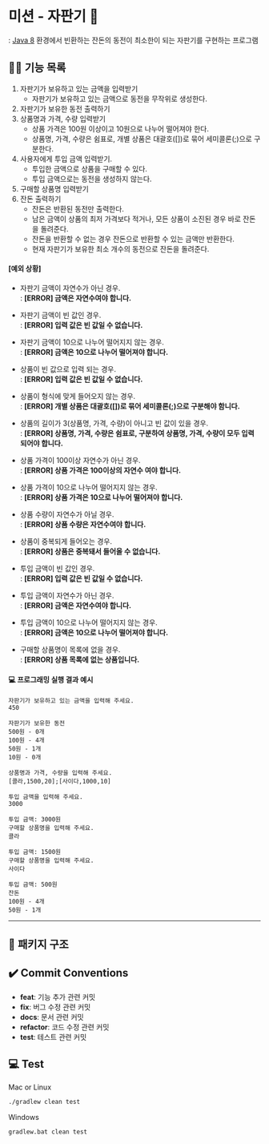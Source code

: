 # 미션 - 자판기 🥫

: [Java 8](https://www.oracle.com/java/technologies/java8.html) 환경에서 빈환하는 잔돈의 동전이 최소한이 되는 자판기를 구현하는 프로그램 

## ✍🏻 기능 목록
 1. 자판기가 보유하고 있는 금액을 입력받기 
     - 자판기가 보유하고 있는 금액으로 동전을 무작위로 생성한다.
 2. 자판기가 보유한 동전 출력하기
 3. 상품명과 가격, 수량 입력받기 
    - 상품 가격은 100원 이상이고 10원으로 나누어 떨어져야 한다.
    - 상품명, 가격, 수량은 쉼표로, 개별 상품은 대괄호([])로 묶어 세미콜론(;)으로 구분한다.
 4. 사용자에게 투입 금액 입력받기. 
    - 투입한 금액으로 상품을 구매할 수 있다. 
    - 투입 금액으로는 동전을 생성하지 않는다.
 5. 구매할 상품명 입력받기 
 6. 잔돈 출력하기 
    - 잔돈은 반환된 동전만 출력한다. 
    - 남은 금액이 상품의 최저 가격보다 적거나, 모든 상품이 소진된 경우 바로 잔돈을 돌려준다.
    - 잔돈을 반환할 수 없는 경우 잔돈으로 반환할 수 있는 금액만 반환한다. 
    - 현재 자판기가 보유한 최소 개수의 동전으로 잔돈을 돌려준다.
 
 #### [예외 상황]      
- 자판기 금액이 자연수가 아닌 경우.   
  : **[ERROR] 금액은 자연수여야 합니다.**  
    

- 자판기 금액이 빈 값인 경우.   
 : **[ERROR] 입력 값은 빈 값일 수 없습니다.**  
  

- 자판기 금액이 10으로 나누어 떨어지지 않는 경우.   
  : **[ERROR] 금액은 10으로 나누어 떨어져야 합니다.**
  

- 상품이 빈 값으로 입력 되는 경우.   
  : **[ERROR] 입력 값은 빈 값일 수 없습니다.**
  

- 상품이 형식에 맞게 들어오지 않는 경우.   
  : **[ERROR] 개별 상품은 대괄호([])로 묶어 세미콜론(;)으로 구분해야 함니다.**
  

- 상품의 길이가 3(상품명, 가격, 수량)이 아니고 빈 값이 있을 경우.  
  : **[ERROR] 상품명, 가격, 수량은 쉼표로, 구분하여 상품명, 가격, 수량이 모두 입력되어야 합니다.**
  

- 상품 가격이 100이상 자연수가 아닌 경우.   
 : **[ERROR] 상품 가격은 100이상의 자연수 여야 합니다.**
  

- 상품 가격이 10으로 나누어 떨어지지 않는 경우.   
  : **[ERROR] 상품 가격은 10으로 나누어 떨어져야 합니다.**
  

- 상품 수량이 자연수가 아닐 경우.   
  : **[ERROR] 상품 수량은 자연수여야 합니다.**
  

- 상품이 중복되게 들어오는 경우.   
  : **[ERROR] 상품은 중복돼서 들어올 수 없습니다.**
  

- 투입 금액이 빈 값인 경우.   
  : **[ERROR] 입력 값은 빈 값일 수 없습니다.**
  

- 투입 금액이 자연수가 아닌 경우.   
  : **[ERROR] 금액은 자연수여야 합니다.**
  

- 투입 금액이 10으로 나누어 떨어지지 않는 경우.   
  : **[ERROR] 금액은 10으로 나누어 떨어져야 합니다.**
  

- 구매할 상품명이 목록에 없을 경우.  
  : **[ERROR] 상품 목록에 없는 상품입니다.**


#### 💻 프로그래밍 실행 결과 예시

```
자판기가 보유하고 있는 금액을 입력해 주세요.
450

자판기가 보유한 동전
500원 - 0개
100원 - 4개
50원 - 1개
10원 - 0개

상품명과 가격, 수량을 입력해 주세요.
[콜라,1500,20];[사이다,1000,10]

투입 금액을 입력해 주세요.
3000

투입 금액: 3000원
구매할 상품명을 입력해 주세요.
콜라

투입 금액: 1500원
구매할 상품명을 입력해 주세요.
사이다

투입 금액: 500원
잔돈
100원 - 4개
50원 - 1개
```

---

## 📒 패키지 구조


## ✔️ Commit Conventions
- **feat**: 기능 추가 관련 커밋
- **fix**: 버그 수정 관련 커밋
- **docs**: 문서 관련 커밋
- **refactor**: 코드 수정 관련 커밋
- **test**: 테스트 관련 커밋


## 💻 Test

Mac or Linux

```bash
./gradlew clean test
```

Windows

```bash
gradlew.bat clean test
```
